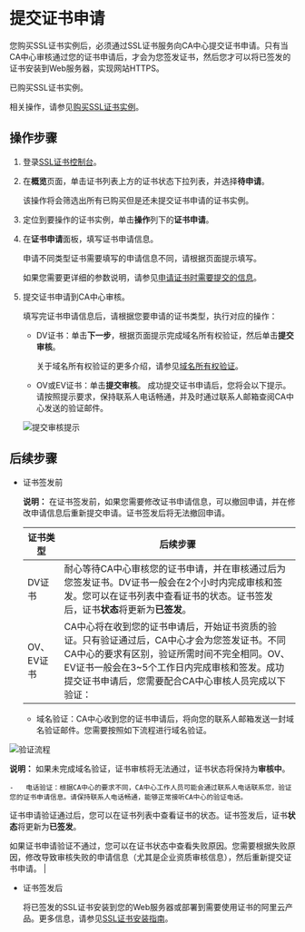 # 提交证书申请

您购买SSL证书实例后，必须通过SSL证书服务向CA中心提交证书申请。只有当CA中心审核通过您的证书申请后，才会为您签发证书，然后您才可以将已签发的证书安装到Web服务器，实现网站HTTPS。

已购买SSL证书实例。

相关操作，请参见[购买SSL证书实例](/intl.zh-CN/证书购买/购买SSL证书实例.md)。

## 操作步骤

1.  登录[SSL证书控制台](https://yundunnext.console.aliyun.com/?p=cas)。

2.  在**概览**页面，单击证书列表上方的证书状态下拉列表，并选择**待申请**。

    该操作将会筛选出所有已购买但是还未提交证书申请的证书实例。

3.  定位到要操作的证书实例，单击**操作**列下的**证书申请**。

4.  在**证书申请**面板，填写证书申请信息。

    申请不同类型证书需要填写的申请信息不同，请根据页面提示填写。

    如果您需要更详细的参数说明，请参见[申请证书时需要提交的信息](/intl.zh-CN/证书申请/申请证书时需要提交的信息.md)。

5.  提交证书申请到CA中心审核。

    填写完证书申请信息后，请根据您要申请的证书类型，执行对应的操作：

    -   DV证书：单击**下一步**，根据页面提示完成域名所有权验证，然后单击**提交审核**。

        关于域名所有权验证的更多介绍，请参见[域名所有权验证](/intl.zh-CN/证书申请/常见问题/如何配置域名授权验证？.md)。

    -   OV或EV证书：单击**提交审核**。
    成功提交证书申请后，您将会以下提示。请按照提示要求，保持联系人电话畅通，并及时通过联系人邮箱查阅CA中心发送的验证邮件。

    ![提交审核提示](https://static-aliyun-doc.oss-accelerate.aliyuncs.com/assets/img/zh-CN/9028800161/p211277.png)


## 后续步骤

-   证书签发前

    **说明：** 在证书签发前，如果您需要修改证书申请信息，可以撤回申请，并在修改申请信息后重新提交申请。证书签发后将无法撤回申请。

    |证书类型|后续步骤|
    |----|----|
    |DV证书|耐心等待CA中心审核您的证书申请，并在审核通过后为您签发证书。DV证书一般会在2个小时内完成审核和签发。您可以在证书列表中查看证书的状态。证书签发后，证书**状态**将更新为**已签发**。 |
    |OV、EV证书|CA中心将在收到您的证书申请后，开始证书资质的验证。只有验证通过后，CA中心才会为您签发证书。不同CA中心的要求有区别，验证所需时间不完全相同。OV、EV证书一般会在3~5个工作日内完成审核和签发。成功提交证书申请后，您需要配合CA中心审核人员完成以下验证：

    -   域名验证：CA中心收到您的证书申请后，将向您的联系人邮箱发送一封域名验证邮件。您需要按照如下流程进行域名验证。

![验证流程](https://static-aliyun-doc.oss-accelerate.aliyuncs.com/assets/img/zh-CN/4377029951/p6087.jpg)

**说明：** 如果未完成域名验证，证书审核将无法通过，证书状态将保持为**审核中**。

    -   电话验证：根据CA中心的要求不同，CA中心工作人员可能会通过联系人电话联系您，验证您的证书申请信息。请保持联系人电话畅通，能够正常接听CA中心的验证电话。
证书申请验证通过后，您可以在证书列表中查看证书的状态。证书签发后，证书**状态**将更新为**已签发**。

如果证书申请验证不通过，您可以在证书状态中查看失败原因。您需要根据失败原因，修改导致审核失败的申请信息（尤其是企业资质审核信息），然后重新提交证书申请。 |

-   证书签发后

    将已签发的SSL证书安装到您的Web服务器或部署到需要使用证书的阿里云产品。更多信息，请参见[SSL证书安装指南](/intl.zh-CN/证书安装/SSL证书安装指南.md)。



